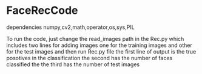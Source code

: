 # FaceRecCode

dependencies
numpy,cv2,math,operator,os,sys,PIL

To run the code, just change the read_images path in the Rec.py which includes two lines for adding images
one for the training images and other for the test images
and then run Rec.py file 
the first line of output is the true posotives in the classification
the second has the number of faces classified
the the third has the number of test images
